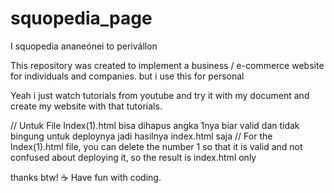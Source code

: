 # squopedia_page

I squopedia ananeónei to perivállon

This repository was created to implement a business / e-commerce website for individuals and companies. but i use this for personal

Yeah i just watch tutorials from youtube and try it with my document and create my website with that tutorials.

// Untuk File Index(1).html bisa dihapus angka 1nya biar valid dan tidak bingung untuk deploynya jadi hasilnya index.html saja
// For the Index(1).html file, you can delete the number 1 so that it is valid and not confused about deploying it, so the result is index.html only

thanks btw! ☕ Have fun with coding.
